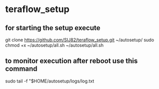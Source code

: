 # teraflow_setup
## for starting the setup execute
git clone https://github.com/SIJ82/teraflow_setup.git ~/autosetup/
sudo chmod +x ~/autosetup/all.sh
~/autosetup/all.sh




## to monitor execution after reboot use this command
sudo tail -f "$HOME/autosetup/logs/log.txt
